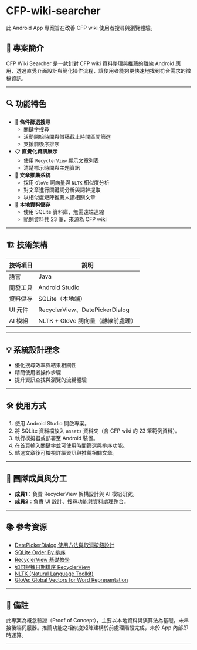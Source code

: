 # CFP-wiki-searcher
此 Android App 專案旨在改善 CFP wiki 使用者搜尋與瀏覽體驗。
## 📱 專案簡介

CFP Wiki Searcher 是一款針對 CFP wiki 資料整理與推薦的離線 Android 應用，透過直覺介面設計與簡化操作流程，讓使用者能夠更快速地找到符合需求的徵稿資訊。

---

## 🔍 功能特色

- 🔎 **條件篩選搜尋**
  - 關鍵字搜尋
  - 活動開始時間與徵稿截止時間區間篩選
  - 支援前後序排序
- 📋 **直覺化資訊展示**
  - 使用 `RecyclerView` 顯示文章列表
  - 清楚標示時間與主題資訊
- 🤖 **文章推薦系統**
  - 採用 `GloVe` 詞向量與 `NLTK` 相似度分析
  - 對文章進行關鍵詞分析與詞幹提取
  - 以相似度矩陣推薦未讀相關文章
- 📂 **本地資料儲存**
  - 使用 SQLite 資料庫，無需遠端連線
  - 範例資料共 23 筆，來源為 CFP wiki

---

## 🏗️ 技術架構

| 技術項目     | 說明                         |
|--------------|------------------------------|
| 語言         | Java                         |
| 開發工具     | Android Studio               |
| 資料儲存     | SQLite（本地端）             |
| UI 元件      | RecyclerView、DatePickerDialog |
| AI 模組      | NLTK + GloVe 詞向量（離線前處理） |

---

## 💡 系統設計理念

- 優化搜尋效率與結果相關性
- 精簡使用者操作步驟
- 提升資訊查找與瀏覽的流暢體驗

---

## 🛠️ 使用方式

1. 使用 Android Studio 開啟專案。
2. 將 SQLite 資料檔放入 `assets` 資料夾（含 CFP wiki 的 23 筆範例資料）。
3. 執行模擬器或部署至 Android 裝置。
4. 在首頁輸入關鍵字並可使用時間篩選與排序功能。
5. 點選文章後可檢視詳細資訊與推薦相關文章。

---

## 👥 團隊成員與分工

- **成員1**：負責 RecyclerView 架構設計與 AI 模組研究。
- **成員2**：負責 UI 設計、搜尋功能與資料處理整合。

---

## 📚 參考資源

- [DatePickerDialog 使用方法與取消按鈕設計](https://www.cnblogs.com/c2soft/articles/15658964.html)
- [SQLite Order By 排序](https://blog.csdn.net/whatday/article/details/104746456)
- [RecyclerView 基礎教學](https://thumbb13555.pixnet.net/blog/post/311803031)
- [如何根據日期排序 RecyclerView](https://www.volcengine.com/theme/6026322-R-7-1)
- [NLTK (Natural Language Toolkit)](https://www.nltk.org/)
- [GloVe: Global Vectors for Word Representation](https://nlp.stanford.edu/projects/glove/)

---

## 📌 備註

此專案為概念驗證（Proof of Concept），主要以本地資料與演算法為基礎，未串接後端伺服器。推薦功能之相似度矩陣建構於前處理階段完成，未於 App 內部即時運算。

---
